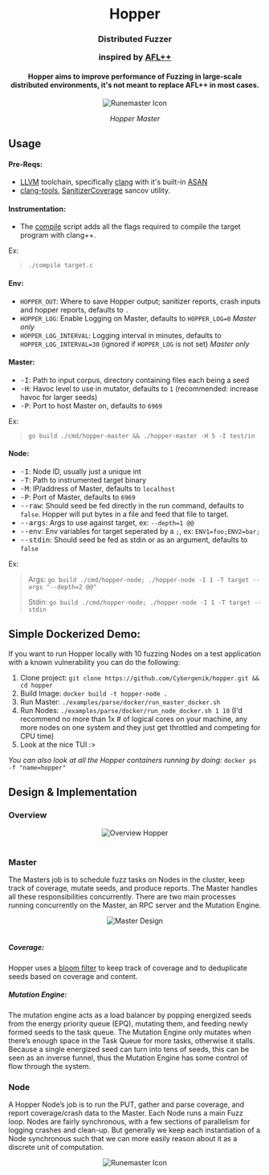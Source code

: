 <h1 align="center">Hopper</h1>

<div align="center">
<h3>
Distributed Fuzzer

inspired
by <a href="https://github.com/AFLplusplus/AFLplusplus">AFL++</a>
</h3>

<h4> Hopper aims to improve performance of Fuzzing in large-scale
distributed environments, it's not meant to replace AFL++ in most cases.
</h4>

<img src="images/tui.png" align="center" alt="Runemaster Icon"/><br>

*Hopper Master*

</div>

## Usage

#### Pre-Reqs:

- [LLVM](https://clang.llvm.org/) toolchain, specifically
  [clang](https://clang.llvm.org/get_started.html) with it's built-in
  [ASAN](https://clang.llvm.org/docs/AddressSanitizer.html)
- [clang-tools](https://clang.llvm.org/docs/ClangTools.html),
  [SanitizerCoverage](https://clang.llvm.org/docs/SanitizerCoverage.html)
  sancov utility.

#### Instrumentation:

- The [compile](test/compile) script adds all the flags required to compile
  the target program with clang++.

Ex:
> `./compile target.c`

#### Env:
- `HOPPER_OUT`: Where to save Hopper output; sanitizer reports, crash inputs and
  hopper reports, defaults to `.`
- `HOPPER_LOG`: Enable Logging on Master, defaults to `HOPPER_LOG=0` _Master
  only_
- `HOPPER_LOG_INTERVAL`: Logging interval in minutes, defaults to 
  `HOPPER_LOG_INTERVAL=30` (ignored if `HOPPER_LOG` is not set) _Master only_

#### Master:

- <kbd>-I</kbd>: Path to input corpus, directory containing files each being a
  seed
- <kbd>-H</kbd>: Havoc level to use in mutator, defaults to `1` (recommended:
  increase havoc for larger seeds)
- <kbd>-P</kbd>: Port to host Master on, defaults to `6969`

Ex:
> `go build ./cmd/hopper-master && ./hopper-master -H 5 -I test/in`

#### Node:

- <kbd>-I</kbd>: Node ID, usually just a unique int
- <kbd>-T</kbd>: Path to instrumented target binary
- <kbd>-M</kbd>: IP/address of Master, defaults to `localhost`
- <kbd>-P</kbd>: Port of Master, defaults to `6969`
- <kbd>--raw</kbd>: Should seed be fed directly in the run command, defaults to
  `false`. Hopper will put bytes in a file and feed that file to target.
- <kbd>--args</kbd>: Args to use against target, ex: `--depth=1 @@`
- <kbd>--env</kbd>: Env variables for target seperated by a `;`, ex:
  `ENV1=foo;ENV2=bar;`
- <kbd>--stdin</kbd>: Should seed be fed as stdin or as an argument, defaults
  to `false`

Ex: 
> Args: `go build ./cmd/hopper-node; ./hopper-node -I 1 -T target --args "--depth=2 @@"` 
>
> Stdin: `go build ./cmd/hopper-node; ./hopper-node -I 1 -T target --stdin`

## Simple Dockerized Demo:

If you want to run Hopper locally with 10 fuzzing Nodes on a test application
with a known vulnerability you can do the following:

1. Clone project: `git clone https://github.com/Cybergenik/hopper.git && cd hopper`
2. Build Image: `docker build -t hopper-node .`
3. Run Master: `./examples/parse/docker/run_master_docker.sh` 
4. Run Nodes: `./examples/parse/docker/run_node_docker.sh 1 10` (I'd recommend no more
   than 1x # of logical cores on your machine, any more nodes on one system
   and they just get throttled and competing for CPU time)
5. Look at the nice TUI :>

*You can also look at all the Hopper containers running by doing:* `docker ps -f "name=hopper"`

## Design & Implementation

### Overview

<div align="center"><img src="images/arch.png" align="center" alt="Overview
Hopper"/></div><br>

### Master

The Masters job is to schedule fuzz tasks on Nodes in the cluster, keep track of
coverage, mutate seeds, and produce reports. The Master handles all these
responsibilities concurrently. There are two main processes running concurrently
on the Master, an RPC server and the Mutation Engine.

<div align="center"><img src="images/master.png" align="center" alt="Master Design"/></div><br>

##### Coverage: 

Hopper uses a [bloom filter](https://en.wikipedia.org/wiki/Bloom_filter) to keep
track of coverage and to deduplicate seeds based on coverage and content.

##### Mutation Engine:

The mutation engine acts as a load balancer by popping energized seeds from the
energy priority queue (EPQ), mutating them, and feeding newly formed seeds to
the task queue. The Mutation Engine only mutates when there’s enough space in
the Task Queue for more tasks, otherwise it stalls. Because a single energized
seed can turn into tens of seeds, this can be seen as an inverse funnel, thus
the Mutation Engine has some control of flow through the system.

### Node

A Hopper Node’s job is to run the PUT, gather and parse coverage, and report
coverage/crash data to the Master. Each Node runs a main Fuzz loop. Nodes are
fairly synchronous, with a few sections of parallelism for logging crashes and
clean-up. But generally we keep each instantiation of a Node synchronous such
that we can more easily reason about it as a discrete unit of computation.

<div align="center"><img src="images/node.png" align="center" alt="Runemaster
Icon"/></div><br>

